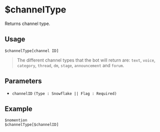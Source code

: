 # $channelType

Returns channel type. 

## Usage
```
$channelType[channel ID]
```
> The different channel types that the bot will return are: `text`, `voice`, `category`, `thread`, `dm`, `stage`, `announcement` and `forum`.

## Parameters 
- `channelID` `(Type : Snowflake || Flag : Required)`


## Example
```
$nomention
$channelType[$channelID]
```
